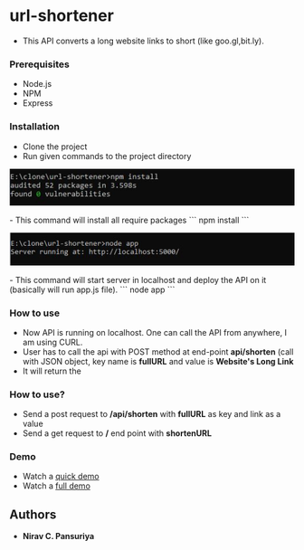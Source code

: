 # url-shortener

- This API converts a long website links to short (like goo.gl,bit.ly).
 

### Prerequisites

- Node.js
- NPM
- Express


### Installation

- Clone the project
- Run given commands to the project directory

<p align="center">
  <img src="https://github.com/niravpansuriya/url-shortener/blob/master/npm_install.JPG" title="npm_install_command">
</p>
- This command will install all require packages
```
npm install
```

<p align="center">
  <img src="https://github.com/niravpansuriya/url-shortener/blob/master/node_app.JPG" title="npm_install_command">
</p>
- This command will start server in localhost and deploy the API on it (basically will run app.js file).
```
node app
```

### How to use

- Now API is running on localhost. One can call the API from anywhere, I am using CURL.
- User has to call the api with POST method at end-point **api/shorten** (call with JSON object, key name is **fullURL** and value is **Website's Long Link**
- It will return the  


### How to use?

- Send a post request to **/api/shorten** with **fullURL** as key and link as a value
- Send a get request to **/** end point with **shortenURL**


### Demo

- Watch a [quick demo](https://drive.google.com/file/d/1X4Jkzv1MU37NBFuVUGwuuBEZYH0ey0Q4/view?t=08m29s)
- Watch a [full demo](https://drive.google.com/file/d/1X4Jkzv1MU37NBFuVUGwuuBEZYH0ey0Q4/view)


## Authors

* **Nirav C. Pansuriya** 
